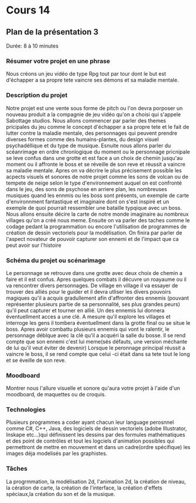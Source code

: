 # Cours 14
## Plan de la présentation 3
Durée: 8 à 10 minutes
### Résumer votre projet en une phrase
Nous créons un jeu vidéo de type Rpg tout par tour dont le but est d'échapper a sa propre tete vaincre ses démons et sa maladie mentale.  
### Description du projet 
Notre projet est une vente sous forme de pitch ou l'on devra porposer un nouveau produit a la compagnie de jeu vidéo qu'on a choisi qui s'appele Sabottage studios. Nous allons commencer par parler des themes pricipales du jeu comme le concept d'échapper a sa propre tete et le fait de lutter contre la maladie mentale, des personnages qui peuvent prendre diverses formes comme des humains-plantes, du design visuel psychadéllique et du type de musique. Esnuite nous allons parler du scéanrimage en ordre chronlogique du moment ou le personnage pricnipale se leve confus dans une grotte et est face a un choix de chemin jusqu'au moment ou il affronte le boss et se réveille de son reve et réussit a vaincre sa maladie mentale. Apres on va décrire le plus précisement possible les acpects visuels et sonores de notre projet comme les sons de volcan ou de tempete de neige selon le type d'environnement auquel on est confronté dans le jeu, des sons de psychose en arriere plan, les nombreuses musiques quand les ennmis ou les boss sont présents, un exemple de carte d'environnment fantastique et imaginaire dont on s'est inspiré et un exemple de quoi pourrait ressembler une bataille typqique avec un boss. Nous allons ensuite décire la carte de notre monde imaginaire au nombreux villages qu'on a créé nous meme. Ensuite on va parler des taches comme le codage pedant la programmation ou encore l'utilisation de programmes de création de dessin vectoriels pour la modélisation. On finira par parler de l'aspect novateur de pouvoir capturer son ennemi et de l'impact que ca peut avoir sur l'histoire
### Schéma du projet ou scénarimage
Le personnage se retrouve dans une grotte avec deux choix de chemin a faire et il est confus. Apres quelques combats il décuvre un roayaume ou il va rencontrer divers personnages. De village en village il va essayer de trouver des alliés pour le guider et il devra utliser les divers pouvoirs magiques qu'il a acquis gradullement afin d'affronter des ennemis (pouvant représenter plusieurs partie de sa personnalité, ses plus grandes peurs) qu'il peut capturer et tourner en allié. Un des ennemis lui donnera éventuellment acces a une clé. A mesure qu'il explore les villages et interroge les gens il tombera éventuellment dans la grotte final ou se situe le boss. Apres avoir combattu plusieurs ennemis qui vont le ralentir, le personnage déblque avec la clé qu'il a acquéri la salle du bosse. Il se rend compte que son ennemi c'est lui meme(sés défauts, une version méchante de lui qu'il veut éviter de devenir) Lorsque le peronnage principal réussit a vaincre le boss, il se rend compte que celui -ci était dans sa tete tout le long et se éveille de son reve.
### Moodboard
Montrer nous l'allure visuelle et sonore qu'aura votre projet à l'aide d'un moodboard, de maquettes ou de croquis.
### Technologies 
Plusieurs programmes a coder ayant chacun leur language perosnnel comme C#, C++, Java, des logiciels de dessin vectoriels (adobe Illustrator, Inskape etc...)qui définissent les dessins par des formules mathématiques et des point de contrôles et tout les logciels d'animation possibles qui permettront de mettre en mouvement et dans un cadre(ordre spécifique) les images déja modelisés par les graphistes.
### Tâches
La progrmmation, la modélisation 2d, l'animation 2d, la création de niveau, la cération de carte, la création de l'interface, la création d'effets spéciaux,la création du son et de la musique.
